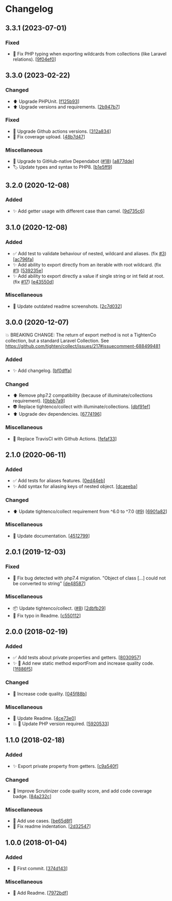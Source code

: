 # Changelog

<a name="3.3.1"></a>
## 3.3.1 (2023-07-01)

### Fixed

- 🐛 Fix PHP typing when exporting wildcards from collections (like Laravel relations). [[9f04ef0](https://github.com/mathieutu/exporter/commit/9f04ef0bd74e8f3b6a2a09ff762e34a192a7ae1d)]


<a name="3.3.0"></a>
## 3.3.0 (2023-02-22)

### Changed

- ⬆️ Upgrade PHPUnit. [[f125b93](https://github.com/mathieutu/exporter/commit/f125b938c6fcc42836017f508b2e9feafba3858e)]
- ⬆️ Upgrade versions and requirements. [[2b947b7](https://github.com/mathieutu/exporter/commit/2b947b7d3f717b333aabc5986a2552fefc8091f0)]

### Fixed

- 💚 Upgrade Github actions versions. [[312a834](https://github.com/mathieutu/exporter/commit/312a834cb88633d8293527b7b9fabcf262750593)]
- 💚 Fix coverage upload. [[48b7d47](https://github.com/mathieutu/exporter/commit/48b7d47750a384bb9066f765d2735977721cbd36)]

### Miscellaneous

- 🤖 Upgrade to GitHub-native Dependabot ([#18](https://github.com/mathieutu/exporter/issues/18)) [[a877dde](https://github.com/mathieutu/exporter/commit/a877dde3e51317d2da07e69b750584ea3c9670a9)]
- 🏷️ Update types and syntax to PHP8. [[b1e5ff9](https://github.com/mathieutu/exporter/commit/b1e5ff9c0c45baf3c88ea837a38fe085fee2a0ff)]


<a name="3.2.0"></a>
## 3.2.0 (2020-12-08)

### Added

- ✨ Add getter usage with different case than camel. [[9d735c6](https://github.com/mathieutu/exporter/commit/9d735c6c53cabce4af3af5d34d4ecf77cde31be4)]


<a name="3.1.0"></a>
## 3.1.0 (2020-12-08)

### Added

- ✅ Add test to validate behaviour of nested, wildcard and aliases. (fix [#3](https://github.com/mathieutu/exporter/issues/3)) [[ac796fa](https://github.com/mathieutu/exporter/commit/ac796fafd1dc9369d389946f76a648823988d0c0)]
- ✨ Add ability to export directly from an iterable with root wildcard. (fix [#1](https://github.com/mathieutu/exporter/issues/1)) [[539235e](https://github.com/mathieutu/exporter/commit/539235e0cbac6df8dde981cc6aefc7fc6caad0dd)]
- ✨ Add ability to export directly a value if single string or int field at root. (fix [#17](https://github.com/mathieutu/exporter/issues/17)) [[e43550d](https://github.com/mathieutu/exporter/commit/e43550df8776c80d365ecbe220fc9023fbc4a004)]

### Miscellaneous

- 📝 Update outdated readme screenshots. [[2c7d032](https://github.com/mathieutu/exporter/commit/2c7d03244eb81928abfbc3dd6565fd51e4d68b88)]


<a name="3.0.0"></a>
## 3.0.0 (2020-12-07)

💥 BREAKING CHANGE: 
The return of export method is not a TightenCo collection, but a standard Laravel Collection.
See https://github.com/tighten/collect/issues/217#issuecomment-688499481

### Added

- ✨ Add changelog. [[bf0dffa](https://github.com/mathieutu/exporter/commit/bf0dffa197873b98adfaec7d962f71e16dd20a80)]

### Changed

- ⬆️ Remove php7.2 compatibility (because of illuminate/collections requirement). [[0bbb7a9](https://github.com/mathieutu/exporter/commit/0bbb7a98605a75e5b8b865100bf90f11d8e56a42)]
- 👽 Replace tightenco/collect with illuminate/collections. [[dbf91ef](https://github.com/mathieutu/exporter/commit/dbf91efae47e2557a014a45fac759b462fdbf1f5)]
- ⬆️ Upgrade dev dependencies. [[6774196](https://github.com/mathieutu/exporter/commit/677419618effcffc2b844fe2d641f84a2828dafe)]

### Miscellaneous

-  👷 Replace TravisCI with Github Actions. [[fefaf33](https://github.com/mathieutu/exporter/commit/fefaf3397cb7298d173742be4bc2681e34a171ef)]


<a name="2.1.0"></a>
## 2.1.0 (2020-06-11)

### Added

- ✅ Add tests for aliases features. [[0ed44eb](https://github.com/mathieutu/exporter/commit/0ed44ebdf98de113f3ec1df6305f2c398e7c83fe)]
- ✨ Add syntax for aliasing keys of nested object. [[dcaeeba](https://github.com/mathieutu/exporter/commit/dcaeeba8f09c168e40b18ecadcf72f34a4bd308b)]

### Changed

- ⬆️ Update tightenco/collect requirement from ^6.0 to ^7.0 ([#9](https://github.com/mathieutu/exporter/issues/9)) [[6901a82](https://github.com/mathieutu/exporter/commit/6901a8262979624b8833a37d052f14708c30d536)]

### Miscellaneous

- 📝 Update documentation. [[4512799](https://github.com/mathieutu/exporter/commit/4512799bd516d92fb89fd8a1dda435ade2869f5d)]


<a name="2.0.1"></a>
## 2.0.1 (2019-12-03)

### Fixed

- 🐛 Fix bug detected with php7.4 migration. &quot;Object of class [...] could not be converted to string&quot; [[de48587](https://github.com/mathieutu/exporter/commit/de485879167ceb4a3fa189f335c420fbf270edb6)]

### Miscellaneous

- 📦 Update tightenco/collect. ([#8](https://github.com/mathieutu/exporter/issues/8)) [[2dbfb29](https://github.com/mathieutu/exporter/commit/2dbfb298849d5fbc656297f89396a684fa258243)]
- 📝 Fix typo in Readme. [[c550112](https://github.com/mathieutu/exporter/commit/c5501125f07435c0b07fe8b44409a789aa11560a)]


<a name="2.0.0"></a>
## 2.0.0 (2018-02-19)

### Added

- ✅ Add tests about private properties and getters. [[8030957](https://github.com/mathieutu/exporter/commit/8030957c0111463d3ef6114978b79d18e38b258b)]
- ✨ 💚 Add new static method exportFrom and increase quality code. [[1f886f5](https://github.com/mathieutu/exporter/commit/1f886f530d630ac4e6067733d4bffb1b21613d92)]

### Changed

- 🎨 Increase code quality. [[045f88b](https://github.com/mathieutu/exporter/commit/045f88b70472317754aeb61c03e9f4f3b1e9e9a5)]

### Miscellaneous

- 📝 Update Readme. [[4ce73e0](https://github.com/mathieutu/exporter/commit/4ce73e0dac61a0d9cd38faf07dbd13ab099239c2)]
- 💥 💚 Update PHP version required. [[5920533](https://github.com/mathieutu/exporter/commit/5920533a65086131a6dcf9a99feb7b4358c44fd6)]


<a name="1.1.0"></a>
## 1.1.0 (2018-02-18)

### Added

- ✨ Export private property from getters. [[c9a540f](https://github.com/mathieutu/exporter/commit/c9a540f5bc00e966c38a3d8e30d5a16f1229795b)]

### Changed

- 🚨 Improve Scrutinizer code quality score, and add code coverage badge. [[84a232c](https://github.com/mathieutu/exporter/commit/84a232c641710c9d2357b1c876f296f47f8502de)]

### Miscellaneous

- 📝 Add use cases. [[be65d8f](https://github.com/mathieutu/exporter/commit/be65d8f910c081f91e77d49261d26ffc18ac007d)]
- 📝 Fix readme indentation. [[2d32547](https://github.com/mathieutu/exporter/commit/2d325474527b334d73774d3c81b2f1fc78bd7cf5)]


<a name="1.0.0"></a>
## 1.0.0 (2018-01-04)

### Added

- 🎉 First commit. [[374d143](https://github.com/mathieutu/exporter/commit/374d143774dbbced091c4be9b1973d711c9e1259)]

### Miscellaneous

- 📝 Add Readme. [[7972bdf](https://github.com/mathieutu/exporter/commit/7972bdf3b75836b4a333bede108012dc478767ee)]

